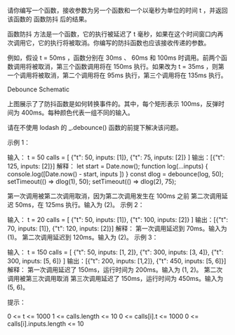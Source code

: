 请你编写一个函数，接收参数为另一个函数和一个以毫秒为单位的时间 t ，并返回该函数的 函数防抖 后的结果。

函数防抖 方法是一个函数，它的执行被延迟了 t 毫秒，如果在这个时间窗口内再次调用它，它的执行将被取消。你编写的防抖函数也应该接收传递的参数。

例如，假设 t = 50ms ，函数分别在 30ms 、 60ms 和 100ms 时调用。前两个函数调用将被取消，第三个函数调用将在 150ms 执行。如果改为 t = 35ms ，则第一个调用将被取消，第二个调用将在 95ms 执行，第三个调用将在 135ms 执行。

Debounce Schematic

上图展示了了防抖函数是如何转换事件的。其中，每个矩形表示 100ms，反弹时间为 400ms。每种颜色代表一组不同的输入。

请在不使用 lodash 的 \_.debounce() 函数的前提下解决该问题。

示例 1：

输入：
t = 50
calls = [
{"t": 50, inputs: [1]},
{"t": 75, inputs: [2]}
]
输出：[{"t": 125, inputs: [2]}]
解释：
let start = Date.now();
function log(...inputs) {
console.log([Date.now() - start, inputs ])
}
const dlog = debounce(log, 50);
setTimeout(() => dlog(1), 50);
setTimeout(() => dlog(2), 75);

第一次调用被第二次调用取消，因为第二次调用发生在 100ms 之前
第二次调用延迟 50ms，在 125ms 执行。输入为 (2)。
示例 2：

输入：
t = 20
calls = [
{"t": 50, inputs: [1]},
{"t": 100, inputs: [2]}
]
输出：[{"t": 70, inputs: [1]}, {"t": 120, inputs: [2]}]
解释：
第一次调用延迟到 70ms。输入为 (1)。
第二次调用延迟到 120ms。输入为 (2)。
示例 3：

输入：
t = 150
calls = [
{"t": 50, inputs: [1, 2]},
{"t": 300, inputs: [3, 4]},
{"t": 300, inputs: [5, 6]}
]
输出：[{"t": 200, inputs: [1,2]}, {"t": 450, inputs: [5, 6]}]
解释：
第一次调用延迟了 150ms，运行时间为 200ms。输入为 (1, 2)。
第二次调用被第三次调用取消
第三次调用延迟了 150ms，运行时间为 450ms。输入为 (5, 6)。

提示：

0 <= t <= 1000
1 <= calls.length <= 10
0 <= calls[i].t <= 1000
0 <= calls[i].inputs.length <= 10
